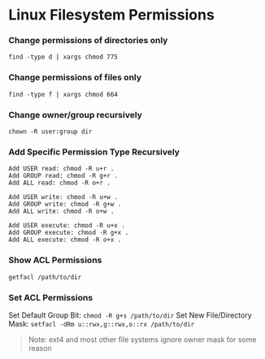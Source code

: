 # Linux Filesystem Permissions

### Change permissions of directories only
```
find -type d | xargs chmod 775
```

### Change permissions of files only
```
find -type f | xargs chmod 664
```

### Change owner/group recursively
```
chown -R user:group dir
```

### Add Specific Permission Type Recursively
```
Add USER read: chmod -R u+r .
Add GROUP read: chmod -R g+r .
Add ALL read: chmod -R o+r .

Add USER write: chmod -R u+w .
Add GROUP write: chmod -R g+w .
Add ALL write: chmod -R o+w .

Add USER execute: chmod -R u+x .
Add GROUP execute: chmod -R g+x .
Add ALL execute: chmod -R o+x .
```

### Show ACL Permissions
```
getfacl /path/to/dir
```

### Set ACL Permissions

Set Default Group Bit: `chmod -R g+s /path/to/dir`
Set New File/Directory Mask: `setfacl -dRm u::rwx,g::rwx,o::rx /path/to/dir`

> Note: ext4 and most other file systems ignore owner mask for some reason